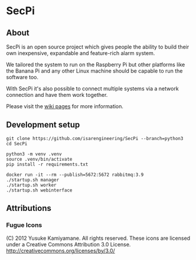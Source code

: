 # SecPi

## About
SecPi is an open source project which gives people the ability to build their
own inexpensive, expandable and feature-rich alarm system.

We tailored the system to run on the Raspberry Pi but other platforms like the
Banana Pi and any other Linux machine should be capable to run the software too.

With SecPi it's also possible to connect multiple systems via a network
connection and have them work together.

Please visit the [wiki pages](https://github.com/SecPi/SecPi/wiki) for more information.


## Development setup
```shell
git clone https://github.com/isarengineering/SecPi --branch=python3
cd SecPi

python3 -m venv .venv
source .venv/bin/activate
pip install -r requirements.txt

docker run -it --rm --publish=5672:5672 rabbitmq:3.9
./startup.sh manager
./startup.sh worker
./startup.sh webinterface
```


## Attributions

### Fugue Icons
(C) 2012 Yusuke Kamiyamane. All rights reserved.
These icons are licensed under a Creative Commons
Attribution 3.0 License.
<http://creativecommons.org/licenses/by/3.0/>